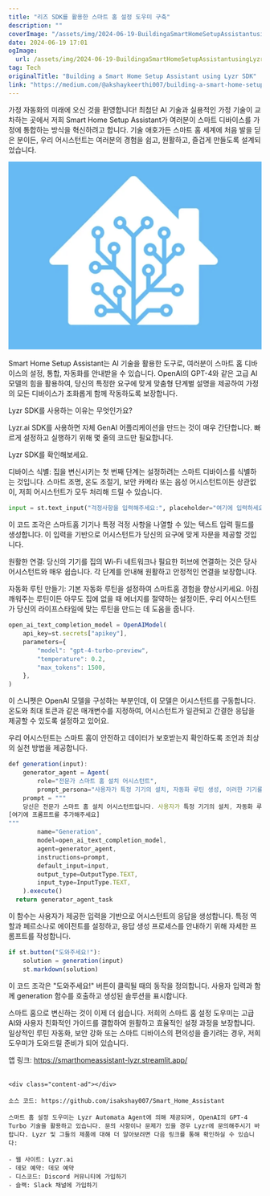 ```yaml
---
title: "리즈 SDK를 활용한 스마트 홈 설정 도우미 구축"
description: ""
coverImage: "/assets/img/2024-06-19-BuildingaSmartHomeSetupAssistantusingLyzrSDK_0.png"
date: 2024-06-19 17:01
ogImage: 
  url: /assets/img/2024-06-19-BuildingaSmartHomeSetupAssistantusingLyzrSDK_0.png
tag: Tech
originalTitle: "Building a Smart Home Setup Assistant using Lyzr SDK"
link: "https://medium.com/@akshaykeerthi007/building-a-smart-home-setup-assistant-using-lyzr-sdk-fb6a7ec657ab"
---
```



가정 자동화의 미래에 오신 것을 환영합니다! 최첨단 AI 기술과 실용적인 가정 기술이 교차하는 곳에서 저희 Smart Home Setup Assistant가 여러분이 스마트 디바이스를 가정에 통합하는 방식을 혁신하려고 합니다. 기술 애호가든 스마트 홈 세계에 처음 발을 딛은 분이든, 우리 어시스턴트는 여러분의 경험을 쉽고, 원활하고, 즐겁게 만들도록 설계되었습니다.

![이미지](/assets/img/2024-06-19-BuildingaSmartHomeSetupAssistantusingLyzrSDK_0.png)

Smart Home Setup Assistant는 AI 기술을 활용한 도구로, 여러분이 스마트 홈 디바이스의 설정, 통합, 자동화를 안내받을 수 있습니다. OpenAI의 GPT-4와 같은 고급 AI 모델의 힘을 활용하여, 당신의 특정한 요구에 맞게 맞춤형 단계별 설명을 제공하여 가정의 모든 디바이스가 조화롭게 함께 작동하도록 보장합니다.

Lyzr SDK를 사용하는 이유는 무엇인가요?

<div class="content-ad"></div>

Lyzr.ai SDK를 사용하면 자체 GenAI 어플리케이션을 만드는 것이 매우 간단합니다. 빠르게 설정하고 실행하기 위해 몇 줄의 코드만 필요합니다.

Lyzr SDK를 확인해보세요.

디바이스 식별: 집을 변신시키는 첫 번째 단계는 설정하려는 스마트 디바이스를 식별하는 것입니다. 스마트 조명, 온도 조절기, 보안 카메라 또는 음성 어시스턴트이든 상관없이, 저희 어시스턴트가 모두 처리해 드릴 수 있습니다.

```python
input = st.text_input("걱정사항을 입력해주세요:", placeholder="여기에 입력하세요")
```

<div class="content-ad"></div>

이 코드 조각은 스마트홈 기기나 특정 걱정 사항을 나열할 수 있는 텍스트 입력 필드를 생성합니다. 이 입력을 기반으로 어시스턴트가 당신의 요구에 맞게 자문을 제공할 것입니다.

원활한 연결: 당신의 기기를 집의 Wi-Fi 네트워크나 필요한 허브에 연결하는 것은 당사 어시스턴트와 매우 쉽습니다. 각 단계를 안내해 원활하고 안정적인 연결을 보장합니다.

자동화 루틴 만들기: 기본 자동화 루틴을 설정하여 스마트홈 경험을 향상시키세요. 아침 깨워주는 루틴이든 아무도 집에 없을 때 에너지를 절약하는 설정이든, 우리 어시스턴트가 당신의 라이프스타일에 맞는 루틴을 만드는 데 도움을 줍니다.

```js
open_ai_text_completion_model = OpenAIModel(
    api_key=st.secrets["apikey"],
    parameters={
        "model": "gpt-4-turbo-preview",
        "temperature": 0.2,
        "max_tokens": 1500,
    },
)
```

<div class="content-ad"></div>

이 스니펫은 OpenAI 모델을 구성하는 부분인데, 이 모델은 어시스턴트를 구동합니다. 온도와 최대 토큰과 같은 매개변수를 지정하여, 어시스턴트가 일관되고 간결한 응답을 제공할 수 있도록 설정하고 있어요.

우리 어시스턴트는 스마트 홈이 안전하고 데이터가 보호받는지 확인하도록 조언과 최상의 실천 방법을 제공합니다.

```js
def generation(input):
    generator_agent = Agent(
        role="전문가 스마트 홈 설치 어시스턴트",
        prompt_persona="사용자가 특정 기기의 설치, 자동화 루틴 생성, 이러한 기기를 원활하게 통합하는 과정을 안내하는 것이 당신의 임무입니다.")
    prompt = """
    당신은 전문가 스마트 홈 설치 어시스턴트입니다. 사용자가 특정 기기의 설치, 자동화 루틴 생성 및 이러한 기기를 완벽하게 통합하는 과정을 안내하는 것이 당신의 임무입니다.
[여기에 프롬프트를 추가해주세요]
"""
        name="Generation",
        model=open_ai_text_completion_model,
        agent=generator_agent,
        instructions=prompt,
        default_input=input,
        output_type=OutputType.TEXT,
        input_type=InputType.TEXT,
    ).execute()
  return generator_agent_task
```

이 함수는 사용자가 제공한 입력을 기반으로 어시스턴트의 응답을 생성합니다. 특정 역할과 페르소나로 에이전트를 설정하고, 응답 생성 프로세스를 안내하기 위해 자세한 프롬프트를 작성합니다.

<div class="content-ad"></div>

```js
if st.button("도와주세요!"):
    solution = generation(input)
    st.markdown(solution)
```

이 코드 조각은 "도와주세요!" 버튼이 클릭될 때의 동작을 정의합니다. 사용자 입력과 함께 generation 함수를 호출하고 생성된 솔루션을 표시합니다.

스마트 홈으로 변신하는 것이 이제 더 쉽습니다. 저희의 스마트 홈 설정 도우미는 고급 AI와 사용자 친화적인 가이드를 결합하여 원활하고 효율적인 설정 과정을 보장합니다. 일상적인 루틴 자동화, 보안 강화 또는 스마트 디바이스의 편의성을 즐기려는 경우, 저희 도우미가 도와드릴 준비가 되어 있습니다.

앱 링크: https://smarthomeassistant-lyzr.streamlit.app/
```

<div class="content-ad"></div>

소스 코드: https://github.com/isakshay007/Smart_Home_Assistant

스마트 홈 설정 도우미는 Lyzr Automata Agent에 의해 제공되며, OpenAI의 GPT-4 Turbo 기술을 활용하고 있습니다. 문의 사항이나 문제가 있을 경우 Lyzr에 문의해주시기 바랍니다. Lyzr 및 그들의 제품에 대해 더 알아보려면 다음 링크를 통해 확인하실 수 있습니다:

- 웹 사이트: Lyzr.ai
- 데모 예약: 데모 예약
- 디스코드: Discord 커뮤니티에 가입하기
- 슬랙: Slack 채널에 가입하기